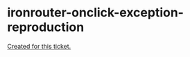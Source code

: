 # ironrouter-onclick-exception-reproduction

[Created for this ticket.](https://github.com/iron-meteor/iron-router/issues/1392)
